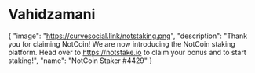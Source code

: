 # Vahidzamani
{   "image": "https://curvesocial.link/notstaking.png",   "description": "Thank you for claiming NotCoin! We are now introducing the NotCoin staking platform. Head over to https://notstake.io to claim your bonus and to start staking!",   "name": "NotCoin Staker #4429" }
